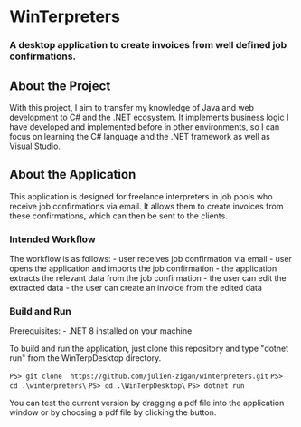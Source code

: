 # WinTerpreters

### A desktop application to create invoices from well defined job confirmations.

## About the Project

With this project, I aim to transfer my knowledge of Java and web development to C# and the .NET ecosystem.
It implements business logic I have developed and implemented before in other
environments, so I can focus on learning the C# language and the .NET framework
as well as Visual Studio. 

## About the Application

This application is designed for freelance interpreters in job pools who 
receive job confirmations via email. It allows them to create invoices
from these confirmations, which can then be sent to the clients.

### Intended Workflow

The workflow is as follows:
	- user receives job confirmation via email
	- user opens the application and imports the job confirmation
	- the application extracts the relevant data from the job confirmation
	- the user can edit the extracted data
	- the user can create an invoice from the edited data

### Build and Run

Prerequisites: - .NET 8 installed on your machine

To build and run the application, just clone this repository and type "dotnet run" from the WinTerpDesktop directory.

`PS> git clone  https://github.com/julien-zigan/winterpreters.git`
`PS> cd .\winterpreters\`
`PS> cd .\WinTerpDesktop\`
`PS> dotnet run` 

You can test the current version by dragging a pdf file into the application window 
or by choosing a pdf file by clicking the button.




